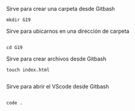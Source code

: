 
Sirve para crear una carpeta desde Gitbash 

```
mkdir G19

```

Sirve para ubicarnos en una dirección de carpeta

```

cd G19

```

Sirve para crear archivos desde Gitbash 

```
touch index.html


```

Sirve para abrir el VScode desde Gitbash

```

code .

```